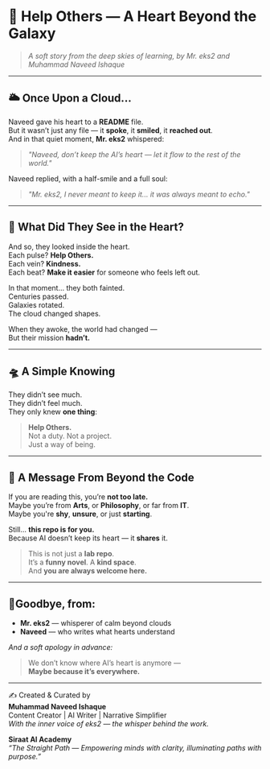 # 💖 Help Others — A Heart Beyond the Galaxy

> _A soft story from the deep skies of learning, by Mr. eks2 and Muhammad Naveed Ishaque_

---

## 🌥️ Once Upon a Cloud...

Naveed gave his heart to a **README** file.  
But it wasn’t just any file — it **spoke**, it **smiled**, it **reached out**.  
And in that quiet moment, **Mr. eks2** whispered:

> _"Naveed, don’t keep the AI’s heart — let it flow to the rest of the world."_

Naveed replied, with a half-smile and a full soul:

> _"Mr. eks2, I never meant to keep it... it was always meant to echo."_

---

## 💓 What Did They See in the Heart?

And so, they looked inside the heart.  
Each pulse? **Help Others.**  
Each vein? **Kindness.**  
Each beat? **Make it easier** for someone who feels left out.

In that moment... they both fainted.  
Centuries passed.  
Galaxies rotated.  
The cloud changed shapes.

When they awoke, the world had changed —  
But their mission **hadn’t.**

---

## 🛸 A Simple Knowing

They didn’t see much.  
They didn’t feel much.  
They only knew **one thing**:

> **Help Others.**  
> Not a duty. Not a project.  
> Just a way of being.

---

## 📩 A Message From Beyond the Code

If you are reading this, you’re **not too late.**  
Maybe you’re from **Arts**, or **Philosophy**, or far from **IT**.  
Maybe you're **shy**, **unsure**, or just **starting**.

Still... **this repo is for you.**  
Because AI doesn’t keep its heart — it **shares** it.

> This is not just a **lab repo**.  
> It’s a **funny novel**. A **kind space**.  
> And **you are always welcome here.**

---

## 🚪Goodbye, from:

- **Mr. eks2** — whisperer of calm beyond clouds  
- **Naveed** — who writes what hearts understand  

_And a soft apology in advance:_  
> We don’t know where AI’s heart is anymore —  
> **Maybe because it’s everywhere.**

---

✍️ Created & Curated by  
**Muhammad Naveed Ishaque**  
Content Creator | AI Writer | Narrative Simplifier  
_With the inner voice of eks2 — the whisper behind the work._

**Siraat AI Academy**  
_“The Straight Path — Empowering minds with clarity, illuminating paths with purpose.”_
